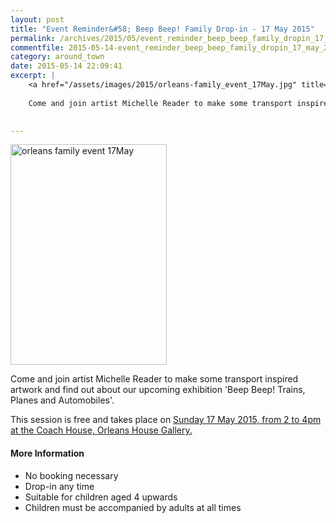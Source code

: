 ```yaml
---
layout: post
title: "Event Reminder&#58; Beep Beep! Family Drop-in - 17 May 2015"
permalink: /archives/2015/05/event_reminder_beep_beep_family_dropin_17_may_2015.html
commentfile: 2015-05-14-event_reminder_beep_beep_family_dropin_17_may_2015
category: around_town
date: 2015-05-14 22:09:41
excerpt: |
    <a href="/assets/images/2015/orleans-family_event_17May.jpg" title="See larger version of - orleans family event 17May"><img src="/assets/images/2015/orleans-family_event_17May_thumb.jpg" width="150" height="212" alt="orleans family event 17May" class="photo right" /></a>
    
    Come and join artist Michelle Reader to make some transport inspired artwork and find out about our upcoming exhibition 'Beep Beep! Trains, Planes and Automobiles'.
    

---
```


<a href="/assets/images/2015/orleans-family_event_17May.jpg" title="See larger version of - orleans family event 17May"><img src="/assets/images/2015/orleans-family_event_17May_thumb.jpg" width="250" height="353" alt="orleans family event 17May" class="photo right" /></a>

Come and join artist Michelle Reader to make some transport inspired artwork and find out about our upcoming exhibition 'Beep Beep! Trains, Planes and Automobiles'.

This session is free and takes place on [Sunday 17 May 2015, from 2 to 4pm at the Coach House, Orleans House Gallery.](https://stmargarets.london/event/event/200705145011)

#### More Information

-   No booking necessary
-   Drop-in any time
-   Suitable for children aged 4 upwards
-   Children must be accompanied by adults at all times
